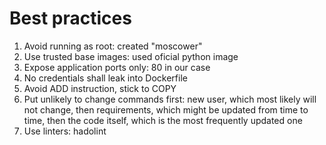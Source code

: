 # Best practices

1. Avoid running as root: created "moscower"
2. Use trusted base images: used oficial python image
3. Expose application ports only: 80 in our case
4. No credentials shall leak into Dockerfile
5. Avoid ADD instruction, stick to COPY
6. Put unlikely to change commands first: new user, which most likely will not change, then requirements, which might be updated from time to time, then the code itself, which is the most frequently updated one
7. Use linters: hadolint